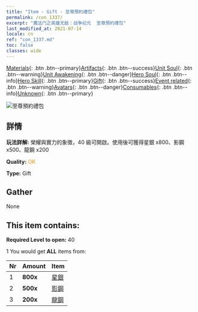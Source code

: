 ```yaml
---
title: "Item - Gift - 至尊預約禮包"
permalink: /con_1337/
excerpt: "魔法门之英雄无敌：战争纪元  至尊預約禮包"
last_modified_at: 2021-07-14
locale: cn
ref: "con_1337.md"
toc: false
classes: wide
---
```

 [Materials](/ItemsCN/){: .btn .btn--primary}[Artifacts](/ItemsCN/Artifacts/){: .btn .btn--success}[Unit Soul](/ItemsCN/UnitSoul/){: .btn .btn--warning}[Unit Awakening](/ItemsCN/UnitAwakening/){: .btn .btn--danger}[Hero Soul](/ItemsCN/HeroSoul/){: .btn .btn--info}[Hero Skill](/ItemsCN/HeroSkill/){: .btn .btn--primary}[Gift](/ItemsCN/Gift/){: .btn .btn--success}[Event related](/ItemsCN/Events/){: .btn .btn--warning}[Avatars](/ItemsCN/Avatars/){: .btn .btn--danger}[Consumables](/ItemsCN/Consumables/){: .btn .btn--info}[Unknown](/ItemsCN/Unknown/){: .btn .btn--primary}

 ![至尊預約禮包](/images/t/i_906011.png)

## 詳情
 **玩法詳解:** 榮耀與實力的象徵，40 級可開啟。使用後可獲得星銀 x800、影鋼 x500、龍鋼 x200

 **Quality:** <span style="color: #FF8C00">OK</span>

 **Type:** Gift

## Gather

  None

## This item contains:

 **Required Level to open:** 40

 1 You would get **ALL** items  from:

  | Nr | Amount |     Item    |
  |:---|:-------|:------------|
  | 1 |  **800x** | [星銀](/cn/Items/con_882/) |  | 
  | 2 |  **500x** | [影鋼](/cn/Items/con_881/) |  | 
  | 3 |  **200x** | [龍鋼](/cn/Items/con_880/) |  | 
